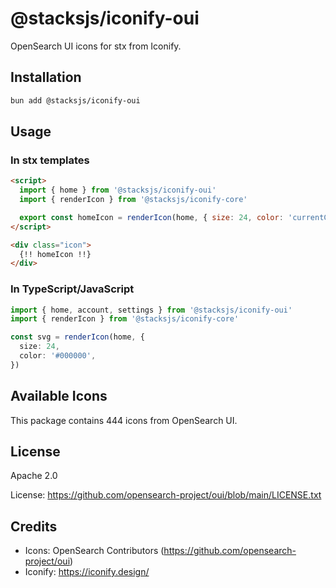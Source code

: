 # @stacksjs/iconify-oui

OpenSearch UI icons for stx from Iconify.

## Installation

```bash
bun add @stacksjs/iconify-oui
```

## Usage

### In stx templates

```html
<script>
  import { home } from '@stacksjs/iconify-oui'
  import { renderIcon } from '@stacksjs/iconify-core'

  export const homeIcon = renderIcon(home, { size: 24, color: 'currentColor' })
</script>

<div class="icon">
  {!! homeIcon !!}
</div>
```

### In TypeScript/JavaScript

```typescript
import { home, account, settings } from '@stacksjs/iconify-oui'
import { renderIcon } from '@stacksjs/iconify-core'

const svg = renderIcon(home, {
  size: 24,
  color: '#000000',
})
```

## Available Icons

This package contains 444 icons from OpenSearch UI.

## License

Apache 2.0

License: https://github.com/opensearch-project/oui/blob/main/LICENSE.txt

## Credits

- Icons: OpenSearch Contributors (https://github.com/opensearch-project/oui)
- Iconify: https://iconify.design/
